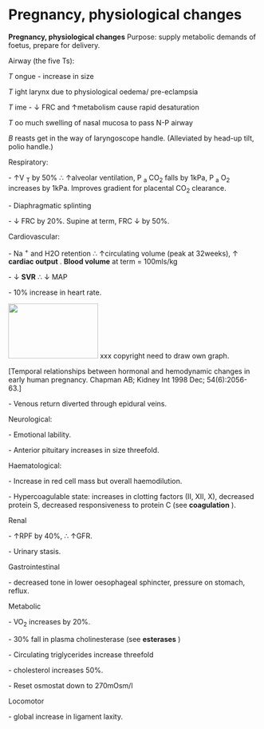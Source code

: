 ---
---
# Pregnancy, physiological changes

**Pregnancy, physiological changes** Purpose: supply metabolic demands
of foetus, prepare for delivery.

Airway (the five Ts):

*<span class="underline">T</span>* ongue - increase in size

*<span class="underline">T</span>* ight larynx due to physiological
oedema/ pre-eclampsia

*<span class="underline">T</span>* ime - ↓ FRC and ↑metabolism cause
rapid desaturation

*<span class="underline">T</span>* oo much swelling of nasal mucosa to
pass N-P airway

*<span class="underline">B</span>* reasts get in the way of laryngoscope
handle. (Alleviated by head-up tilt, polio handle.)

Respiratory:

\- ↑V <sub>T</sub> by 50% ∴ ↑alveolar ventilation, P <sub>a</sub>
CO<sub>2</sub> falls by 1kPa, P <sub>a</sub> O<sub>2</sub> increases by
1kPa. Improves gradient for placental CO<sub>2</sub> clearance.

\- Diaphragmatic splinting

\- ↓ FRC by 20%. Supine at term, FRC ↓ by 50%.

Cardiovascular:

\- Na <sup>+</sup> and H2O retention ∴ ↑circulating volume (peak at
32weeks), ↑ **cardiac output** . **Blood volume** at term = 100mls/kg

\- ↓ **SVR** ∴ ↓ MAP

\- 10% increase in heart rate.

<img src="images/image061.gif" width="180" height="110" /> xxx copyright
need to draw own graph.

\[Temporal relationships between hormonal and hemodynamic changes in
early human pregnancy. Chapman AB; Kidney Int 1998 Dec; 54(6):2056-63.\]

\- Venous return diverted through epidural veins.

Neurological:

\- Emotional lability.

\- Anterior pituitary increases in size threefold.

Haematological:

\- Increase in red cell mass but overall haemodilution.

\- Hypercoagulable state: increases in clotting factors (II, XII, X),
decreased protein S, decreased responsiveness to protein C (see
**coagulation** ).

Renal

\- ↑RPF by 40%, ∴ ↑GFR.

\- Urinary stasis.

Gastrointestinal

\- decreased tone in lower oesophageal sphincter, pressure on stomach,
reflux.

Metabolic

\- VO<sub>2</sub> increases by 20%.

\- 30% fall in plasma cholinesterase (see **esterases** )

\- Circulating triglycerides increase threefold

\- cholesterol increases 50%.

\- Reset osmostat down to 270mOsm/l

Locomotor

\- global increase in ligament laxity.
